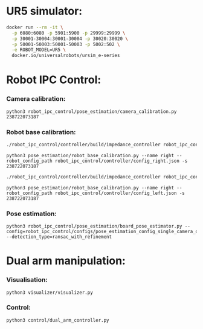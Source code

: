 # UR5 simulator:

```bash
docker run --rm -it \
  -p 6080:6080 -p 5901:5900 -p 29999:29999 \
  -p 30001-30004:30001-30004 -p 30020:30020 \
  -p 50001-50003:50001-50003 -p 5002:502 \
  -e ROBOT_MODEL=UR5 \
  docker.io/universalrobots/ursim_e-series
```

# Robot IPC Control:

### Camera calibration:

```python3
python3 robot_ipc_control/pose_estimation/camera_calibration.py 238722073187
```

### Robot base calibration:

```bash
./robot_ipc_control/controller/build/impedance_controller robot_ipc_control/controller/config_right.json
```

```python3
python3 pose_estimation/robot_base_calibration.py --name right --robot_config_path robot_ipc_control/controller/config_right.json -s 238722073187
```

```bash
./robot_ipc_control/controller/build/impedance_controller robot_ipc_control/controller/config_left.json
```

```python3
python3 pose_estimation/robot_base_calibration.py --name right --robot_config_path robot_ipc_control/controller/config_left.json -s 238722073187
```

### Pose estimation:

```python3
python3 robot_ipc_control/pose_estimation/board_pose_estimator.py --config=robot_ipc_control/configs/pose_estimation_config_single_camera_dual_arm.json --detection_type=ransac_with_refinement
```

# Dual arm manipulation:

### Visualisation:

```python3
python3 visualizer/visualizer.py
```

### Control:

```python3
python3 control/dual_arm_controller.py
```

